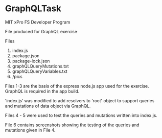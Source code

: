 # GraphQLTask
MIT xPro FS Developer Program

File produced for GraphQL exercise

Files

1. index.js
2. package.json
3. package-lock.json
4. graphQLQueryMutations.txt
5. graphQLQueryVariables.txt
6. /pics

Files 1-3 are the basis of the express node.js app used for the exercise. GraphQL is required in the app build.

'index.js' was modified to add resolvers to 'root' object to support queries and mutations of data object via GraphQL.

Files 4 - 5 were used to test the queries and mutations written into index.js.

File 6 contains screenshots showing the testing of the queries and mutations given in File 4.
